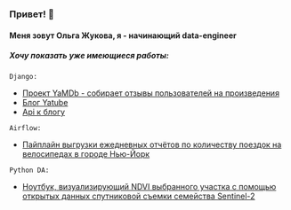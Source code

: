 ### Привет! 👋
####  Меня зовут Ольга Жукова, я - начинающий data-engineer

##### Хочу показать уже имеющиеся работы:
`Django:` 

-  [Проект YaMDb - собирает отзывы пользователей на произведения](https://github.com/juko27/yamdb_final)
- [Блог Yatube](https://github.com/juko27/hw05_final) 
- [Api к блогу](https://github.com/juko27/api_final_yatube) 



`Airflow:`

-  [Пайплайн выгрузки ежедневных отчётов по количеству поездок на велосипедах в городе Нью-Йорк](https://github.com/juko27/NY_cycling_airflow) 

`Python DA:`

- [Ноутбук, визуализирующий NDVI выбранного участка с помощью открытых данных спутниковой съемки семейства Sentinel-2](https://github.com/juko27/sentinel_test) 




<!--
**juko27/juko27** is a ✨ _special_ ✨ repository because its `README.md` (this file) appears on your GitHub profile.

Here are some ideas to get you started:

- 🔭 I’m currently working on ...
- 🌱 I’m currently learning ...
- 👯 I’m looking to collaborate on ...
- 🤔 I’m looking for help with ...
- 💬 Ask me about ...
- 📫 How to reach me: ...
- 😄 Pronouns: ...
- ⚡ Fun fact: ...
-->

